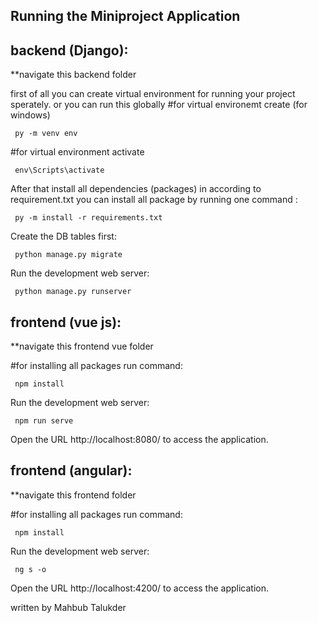 ## Running the Miniproject Application 

## backend (Django):

**navigate this backend folder

first of all you can create virtual environment for running your project sperately. or you can run this globally
 #for virtual environemt create (for windows)
 
<code> py -m venv env </code>
 
 #for virtual environment activate
 
<code> env\Scripts\activate </code>

After that
install all dependencies (packages) in according to requirement.txt
you can install all package by running one command :

<code> py -m install -r requirements.txt </code>

Create the DB tables first:

<code> python manage.py migrate </code>

Run the development web server:

<code> python manage.py runserver </code>

## frontend (vue js):

**navigate this frontend vue folder

#for installing all packages run command:

 <code> npm install </code>

Run the development web server:

<code> npm run serve </code>

Open the URL http://localhost:8080/ to access the application.


## frontend (angular):

**navigate this frontend folder

#for installing all packages run command:

<code> npm install </code>

Run the development web server:

<code> ng s -o  </code>

Open the URL http://localhost:4200/ to access the application.

written by Mahbub Talukder


